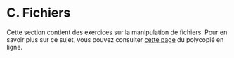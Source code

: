 # C. Fichiers

Cette section contient des exercices sur la manipulation de fichiers. Pour en savoir plus sur ce sujet, vous pouvez consulter [cette page](https://rtavenar.github.io/poly_python/content/fichiers.html) du polycopié en ligne.